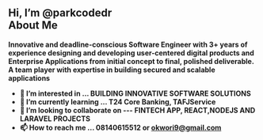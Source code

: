 Hi, I’m @parkcodedr <br>
<b>About Me<b> 
----------------------------------------------------------------------
Innovative and deadline-conscious Software Engineer with 3+ years of experience 
designing and developing user-centered digital products and Enterprise Applications 
from initial concept to final, polished deliverable. A team player with expertise in building secured and scalable applications

- 👀 I’m interested in ... BUILDING INNOVATIVE SOFTWARE SOLUTIONS
- 🌱 I’m currently learning ... T24 Core Banking, TAFJService
- 💞️ I’m looking to collaborate on --- FINTECH APP, REACT,NODEJS AND LARAVEL PROJECTS
- 📫 How to reach me ... 08140615512 or okwori9@gmail.com

<!---
parkcodedr/parkcodedr is a ✨ special ✨ repository because its `README.md` (this file) appears on your GitHub profile.
You can click the Preview link to take a look at your changes.
--->
